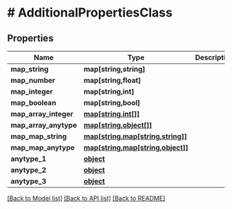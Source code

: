 # # AdditionalPropertiesClass

## Properties

Name | Type | Description | Notes
------------ | ------------- | ------------- | -------------
**map_string** | **map[string,string]** |  | [optional] 
**map_number** | **map[string,float]** |  | [optional] 
**map_integer** | **map[string,int]** |  | [optional] 
**map_boolean** | **map[string,bool]** |  | [optional] 
**map_array_integer** | [**map[string,int[]]**](array.md) |  | [optional] 
**map_array_anytype** | [**map[string,object[]]**](array.md) |  | [optional] 
**map_map_string** | [**map[string,map[string,string]]**](map.md) |  | [optional] 
**map_map_anytype** | [**map[string,map[string,object]]**](map.md) |  | [optional] 
**anytype_1** | [**object**](.md) |  | [optional] 
**anytype_2** | [**object**](.md) |  | [optional] 
**anytype_3** | [**object**](.md) |  | [optional] 

[[Back to Model list]](../../README.md#documentation-for-models) [[Back to API list]](../../README.md#documentation-for-api-endpoints) [[Back to README]](../../README.md)


